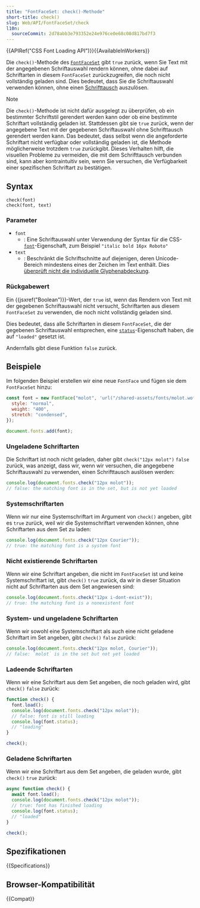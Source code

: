 ```yaml
---
title: "FontFaceSet: check()-Methode"
short-title: check()
slug: Web/API/FontFaceSet/check
l10n:
  sourceCommit: 2d78abb3e793352e24e976ce0e68c08d817bd7f3
---
```


{{APIRef("CSS Font Loading API")}}{{AvailableInWorkers}}

Die `check()`-Methode des [`FontFaceSet`](/de/docs/Web/API/FontFaceSet) gibt `true` zurück, wenn Sie Text mit der angegebenen Schriftauswahl rendern können, ohne dabei auf Schriftarten in diesem `FontFaceSet` zurückzugreifen, die noch nicht vollständig geladen sind. Dies bedeutet, dass Sie die Schriftauswahl verwenden können, ohne einen [Schrifttausch](/de/docs/Web/CSS/@font-face/font-display) auszulösen.

> [!NOTE]
> Die `check()`-Methode ist nicht dafür ausgelegt zu überprüfen, ob ein bestimmter Schriftstil gerendert werden kann oder ob eine bestimmte Schriftart vollständig geladen ist. Stattdessen gibt sie `true` zurück, wenn der angegebene Text mit der gegebenen Schriftauswahl ohne Schrifttausch gerendert werden kann. Das bedeutet, dass selbst wenn die angeforderte Schriftart nicht verfügbar oder vollständig geladen ist, die Methode möglicherweise trotzdem `true` zurückgibt. Dieses Verhalten hilft, die visuellen Probleme zu vermeiden, die mit dem Schrifttausch verbunden sind, kann aber kontraintuitiv sein, wenn Sie versuchen, die Verfügbarkeit einer spezifischen Schriftart zu bestätigen.

## Syntax

```js-nolint
check(font)
check(font, text)
```

### Parameter

- `font`
  - : Eine Schriftauswahl unter Verwendung der Syntax für die CSS-[`font`](/de/docs/Web/CSS/Reference/Properties/font)-Eigenschaft, zum Beispiel `"italic bold 16px Roboto"`
- `text`
  - : Beschränkt die Schriftschnitte auf diejenigen, deren Unicode-Bereich mindestens eines der Zeichen im Text enthält. Dies [überprüft nicht die individuelle Glyphenabdeckung](https://lists.w3.org/Archives/Public/www-style/2015Aug/0330.html).

### Rückgabewert

Ein {{jsxref("Boolean")}}-Wert, der `true` ist, wenn das Rendern von Text mit der gegebenen Schriftauswahl nicht versucht, Schriftarten aus diesem `FontFaceSet` zu verwenden, die noch nicht vollständig geladen sind.

Dies bedeutet, dass alle Schriftarten in diesem `FontFaceSet`, die der gegebenen Schriftauswahl entsprechen, eine [`status`](/de/docs/Web/API/FontFace/status)-Eigenschaft haben, die auf `"loaded"` gesetzt ist.

Andernfalls gibt diese Funktion `false` zurück.

## Beispiele

Im folgenden Beispiel erstellen wir eine neue `FontFace` und fügen sie dem `FontFaceSet` hinzu:

```js
const font = new FontFace("molot", 'url("/shared-assets/fonts/molot.woff2")', {
  style: "normal",
  weight: "400",
  stretch: "condensed",
});

document.fonts.add(font);
```

### Ungeladene Schriftarten

Die Schriftart ist noch nicht geladen, daher gibt `check("12px molot")` `false` zurück, was anzeigt, dass wir, wenn wir versuchen, die angegebene Schriftauswahl zu verwenden, einen Schrifttausch auslösen werden:

```js
console.log(document.fonts.check("12px molot"));
// false: the matching font is in the set, but is not yet loaded
```

### Systemschriftarten

Wenn wir nur eine Systemschriftart im Argument von `check()` angeben, gibt es `true` zurück, weil wir die Systemschriftart verwenden können, ohne Schriftarten aus dem Set zu laden:

```js
console.log(document.fonts.check("12px Courier"));
// true: the matching font is a system font
```

### Nicht existierende Schriftarten

Wenn wir eine Schriftart angeben, die nicht im `FontFaceSet` ist und keine Systemschriftart ist, gibt `check()` `true` zurück, da wir in dieser Situation nicht auf Schriftarten aus dem Set angewiesen sind:

```js
console.log(document.fonts.check("12px i-dont-exist"));
// true: the matching font is a nonexistent font
```

### System- und ungeladene Schriftarten

Wenn wir sowohl eine Systemschriftart als auch eine nicht geladene Schriftart im Set angeben, gibt `check()` `false` zurück:

```js
console.log(document.fonts.check("12px molot, Courier"));
// false: `molot` is in the set but not yet loaded
```

### Ladeende Schriftarten

Wenn wir eine Schriftart aus dem Set angeben, die noch geladen wird, gibt `check()` `false` zurück:

```js
function check() {
  font.load();
  console.log(document.fonts.check("12px molot"));
  // false: font is still loading
  console.log(font.status);
  // "loading"
}

check();
```

### Geladene Schriftarten

Wenn wir eine Schriftart aus dem Set angeben, die geladen wurde, gibt `check()` `true` zurück:

```js
async function check() {
  await font.load();
  console.log(document.fonts.check("12px molot"));
  // true: font has finished loading
  console.log(font.status);
  // "loaded"
}

check();
```

## Spezifikationen

{{Specifications}}

## Browser-Kompatibilität

{{Compat}}

